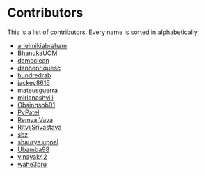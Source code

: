 # Contributors
This is a list of contributors.
Every name is sorted in alphabetically.

- [arielmikiabraham](https://github.com/arielmikiabraham)
- [BhanukaUOM](https://github.com/BhanukaUOM)
- [damcclean](https://github.com/damcclean)
- [danhenriquesc](https://github.com/danhenriquesc)
- [hundredrab](https://github.com/hundredrab)
- [jackey8616](https://github.com/jackey8616)
- [mateusguerra](https://github.com/mateusguerra)
- [mirianashvili](https://github.com/mirianashvili)
- [Obsinqsob01](https://github.com/Obsinqsob01)
- [PyPatel](https://github.com/PyPatel)
- [Remya Vava](https://github.com/remyapv)
- [RitvijSrivastava](https://github.com/RitvijSrivastava) 
- [sbz](https://github.com/sbz)
- [shaurya uppal](https://github.com/shauryauppal)
- [Ubamba98](https://github.com/ubamba98)
- [vinayak42](https://github.com/vinayak42)
- [wahe3bru](https://github.com/Wahe3bru)
